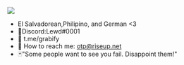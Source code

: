 ![](https://komarev.com/ghpvc/?username=x6j)

- El Salvadorean,Philipino, and German <3
- 🖤Discord:Lewd#0001
- 💉 t.me/grabify
- 📧 How to reach me: otp@riseup.net
- 🃏"Some people want to see you fail. Disappoint them!"



<p align="center">
</p>
